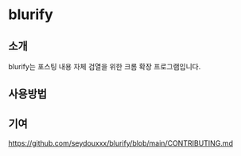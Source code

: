 # blurify
## 소개
blurify는 포스팅 내용 자체 검열을 위한 크롬 확장 프로그램입니다.
## 사용방법

## 기여
<https://github.com/seydouxxx/blurify/blob/main/CONTRIBUTING.md>

